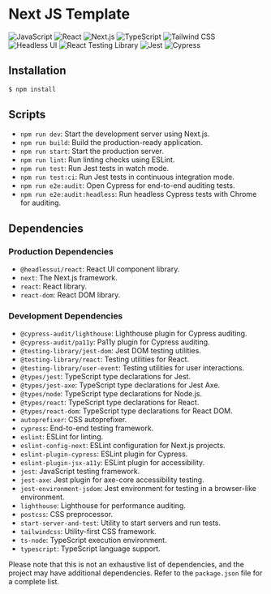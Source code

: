 >

# Next JS Template

![JavaScript](https://img.shields.io/badge/JavaScript-%23F7DF1E.svg?style=flat&logo=javascript&logoColor=black)
![React](https://img.shields.io/badge/React-%2361DAFB.svg?style=flat&logo=react&logoColor=black)
![Next.js](https://img.shields.io/badge/Next.js-%23000000.svg?style=flat&logo=next.js&logoColor=white)
![TypeScript](https://img.shields.io/badge/TypeScript-%23007ACC.svg?style=flat&logo=typescript&logoColor=white)
![Tailwind CSS](https://img.shields.io/badge/Tailwind%20CSS-%23006AFF.svg?style=flat&logo=tailwind-css&logoColor=white)
![Headless UI](https://img.shields.io/badge/Headless%20UI-%23111827.svg?style=flat)
![React Testing Library](https://img.shields.io/badge/React%20Testing%20Library-%23E33332.svg?style=flat&logo=testing-library&logoColor=white)
![Jest](https://img.shields.io/badge/Jest-%23C21325.svg?style=flat&logo=jest&logoColor=white)
![Cypress](https://img.shields.io/badge/Cypress-%23E95E25.svg?style=flat&logo=cypress&logoColor=white)

## Installation

```sh
$ npm install
```

## Scripts

- `npm run dev`: Start the development server using Next.js.
- `npm run build`: Build the production-ready application.
- `npm run start`: Start the production server.
- `npm run lint`: Run linting checks using ESLint.
- `npm run test`: Run Jest tests in watch mode.
- `npm run test:ci`: Run Jest tests in continuous integration mode.
- `npm run e2e:audit`: Open Cypress for end-to-end auditing tests.
- `npm run e2e:audit:headless`: Run headless Cypress tests with Chrome for auditing.

## Dependencies

### Production Dependencies

- `@headlessui/react`: React UI component library.
- `next`: The Next.js framework.
- `react`: React library.
- `react-dom`: React DOM library.

### Development Dependencies

- `@cypress-audit/lighthouse`: Lighthouse plugin for Cypress auditing.
- `@cypress-audit/pa11y`: Pa11y plugin for Cypress auditing.
- `@testing-library/jest-dom`: Jest DOM testing utilities.
- `@testing-library/react`: Testing utilities for React.
- `@testing-library/user-event`: Testing utilities for user interactions.
- `@types/jest`: TypeScript type declarations for Jest.
- `@types/jest-axe`: TypeScript type declarations for Jest Axe.
- `@types/node`: TypeScript type declarations for Node.js.
- `@types/react`: TypeScript type declarations for React.
- `@types/react-dom`: TypeScript type declarations for React DOM.
- `autoprefixer`: CSS autoprefixer.
- `cypress`: End-to-end testing framework.
- `eslint`: ESLint for linting.
- `eslint-config-next`: ESLint configuration for Next.js projects.
- `eslint-plugin-cypress`: ESLint plugin for Cypress.
- `eslint-plugin-jsx-a11y`: ESLint plugin for accessibility.
- `jest`: JavaScript testing framework.
- `jest-axe`: Jest plugin for axe-core accessibility testing.
- `jest-environment-jsdom`: Jest environment for testing in a browser-like environment.
- `lighthouse`: Lighthouse for performance auditing.
- `postcss`: CSS preprocessor.
- `start-server-and-test`: Utility to start servers and run tests.
- `tailwindcss`: Utility-first CSS framework.
- `ts-node`: TypeScript execution environment.
- `typescript`: TypeScript language support.

Please note that this is not an exhaustive list of dependencies, and the project may have additional dependencies. Refer to the `package.json` file for a complete list.
